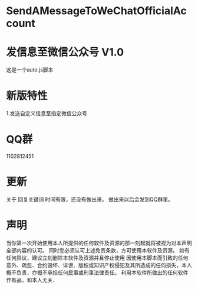 # SendAMessageToWeChatOfficialAccount

# 发信息至微信公众号 V1.0

这是一个auto.js脚本

# 新版特性
1.发送自定义信息至指定微信公众号

 # QQ群
  1102812451
 
 # 更新
  关于 回复关键词 时间有限，还没有做出来。
  做出来以后会发到QQ群里。
  
 # 声明
 当你第一次开始使用本人所提供的任何软件及资源的那一刻起就将被视为对本声明全部内容的认可。
 同时您必须认可上述免责条款，方可使用本软件及资源。
 如有任何异议，建议立刻删除本软件及资源并且停止使用
 因使用本脚本而引致的任何意外、疏忽、合约毁坏、诽谤、版权或知识产权侵犯及其所造成的任何损失，本人概不负责，亦概不承担任何民事或刑事法律责任。
 利用本软件所做出的任何软件作有品，和本人无关.
